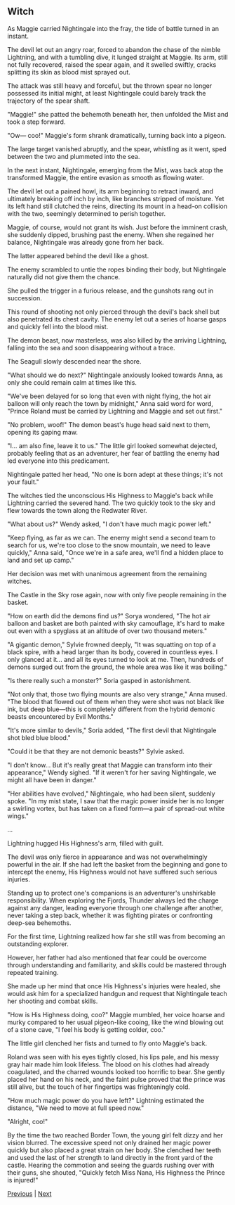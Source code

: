## Witch
As Maggie carried Nightingale into the fray, the tide of battle turned in an instant.

The devil let out an angry roar, forced to abandon the chase of the nimble Lightning, and with a tumbling dive, it lunged straight at Maggie. Its arm, still not fully recovered, raised the spear again, and it swelled swiftly, cracks splitting its skin as blood mist sprayed out.

The attack was still heavy and forceful, but the thrown spear no longer possessed its initial might, at least Nightingale could barely track the trajectory of the spear shaft.

"Maggie!" she patted the behemoth beneath her, then unfolded the Mist and took a step forward.

"Ow— coo!" Maggie's form shrank dramatically, turning back into a pigeon.

The large target vanished abruptly, and the spear, whistling as it went, sped between the two and plummeted into the sea.

In the next instant, Nightingale, emerging from the Mist, was back atop the transformed Maggie, the entire evasion as smooth as flowing water.

The devil let out a pained howl, its arm beginning to retract inward, and ultimately breaking off inch by inch, like branches stripped of moisture. Yet its left hand still clutched the reins, directing its mount in a head-on collision with the two, seemingly determined to perish together.

Maggie, of course, would not grant its wish. Just before the imminent crash, she suddenly dipped, brushing past the enemy. When she regained her balance, Nightingale was already gone from her back.



The latter appeared behind the devil like a ghost.

The enemy scrambled to untie the ropes binding their body, but Nightingale naturally did not give them the chance.

She pulled the trigger in a furious release, and the gunshots rang out in succession.

This round of shooting not only pierced through the devil's back shell but also penetrated its chest cavity. The enemy let out a series of hoarse gasps and quickly fell into the blood mist.

The demon beast, now masterless, was also killed by the arriving Lightning, falling into the sea and soon disappearing without a trace.

The Seagull slowly descended near the shore.

"What should we do next?" Nightingale anxiously looked towards Anna, as only she could remain calm at times like this.

"We've been delayed for so long that even with night flying, the hot air balloon will only reach the town by midnight," Anna said word for word, "Prince Roland must be carried by Lightning and Maggie and set out first."

"No problem, woof!" The demon beast's huge head said next to them, opening its gaping maw.



"I... am also fine, leave it to us." The little girl looked somewhat dejected, probably feeling that as an adventurer, her fear of battling the enemy had led everyone into this predicament.

Nightingale patted her head, "No one is born adept at these things; it's not your fault."

The witches tied the unconscious His Highness to Maggie's back while Lightning carried the severed hand. The two quickly took to the sky and flew towards the town along the Redwater River.

"What about us?" Wendy asked, "I don't have much magic power left."

"Keep flying, as far as we can. The enemy might send a second team to search for us, we're too close to the snow mountain, we need to leave quickly," Anna said, "Once we're in a safe area, we'll find a hidden place to land and set up camp."

Her decision was met with unanimous agreement from the remaining witches.

The Castle in the Sky rose again, now with only five people remaining in the basket.

"How on earth did the demons find us?" Sorya wondered, "The hot air balloon and basket are both painted with sky camouflage, it's hard to make out even with a spyglass at an altitude of over two thousand meters."

"A gigantic demon," Sylvie frowned deeply, "It was squatting on top of a black spire, with a head larger than its body, covered in countless eyes. I only glanced at it... and all its eyes turned to look at me. Then, hundreds of demons surged out from the ground, the whole area was like it was boiling."



"Is there really such a monster?" Soria gasped in astonishment.



"Not only that, those two flying mounts are also very strange," Anna mused. "The blood that flowed out of them when they were shot was not black like ink, but deep blue—this is completely different from the hybrid demonic beasts encountered by Evil Months."



"It's more similar to devils," Soria added, "The first devil that Nightingale shot bled blue blood."



"Could it be that they are not demonic beasts?" Sylvie asked.



"I don't know... But it's really great that Maggie can transform into their appearance," Wendy sighed. "If it weren't for her saving Nightingale, we might all have been in danger."



"Her abilities have evolved," Nightingale, who had been silent, suddenly spoke. "In my mist state, I saw that the magic power inside her is no longer a swirling vortex, but has taken on a fixed form—a pair of spread-out white wings."



...

Lightning hugged His Highness's arm, filled with guilt.



The devil was only fierce in appearance and was not overwhelmingly powerful in the air. If she had left the basket from the beginning and gone to intercept the enemy, His Highness would not have suffered such serious injuries.



Standing up to protect one's companions is an adventurer's unshirkable responsibility. When exploring the Fjords, Thunder always led the charge against any danger, leading everyone through one challenge after another, never taking a step back, whether it was fighting pirates or confronting deep-sea behemoths.



For the first time, Lightning realized how far she still was from becoming an outstanding explorer.

However, her father had also mentioned that fear could be overcome through understanding and familiarity, and skills could be mastered through repeated training.

She made up her mind that once His Highness's injuries were healed, she would ask him for a specialized handgun and request that Nightingale teach her shooting and combat skills.



"How is His Highness doing, coo?" Maggie mumbled, her voice hoarse and murky compared to her usual pigeon-like cooing, like the wind blowing out of a stone cave, "I feel his body is getting colder, coo."

The little girl clenched her fists and turned to fly onto Maggie's back.



Roland was seen with his eyes tightly closed, his lips pale, and his messy gray hair made him look lifeless. The blood on his clothes had already coagulated, and the charred wounds looked too horrific to bear. She gently placed her hand on his neck, and the faint pulse proved that the prince was still alive, but the touch of her fingertips was frighteningly cold.



"How much magic power do you have left?" Lightning estimated the distance, "We need to move at full speed now."

"Alright, coo!"



By the time the two reached Border Town, the young girl felt dizzy and her vision blurred. The excessive speed not only drained her magic power quickly but also placed a great strain on her body. She clenched her teeth and used the last of her strength to land directly in the front yard of the castle. Hearing the commotion and seeing the guards rushing over with their guns, she shouted, "Quickly fetch Miss Nana, His Highness the Prince is injured!"





[Previous](CH0295.md) | [Next](CH0297.md)
